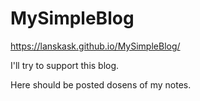 # MySimpleBlog

https://lanskask.github.io/MySimpleBlog/

I'll try to support this blog.

Here should be posted dosens of my notes.

